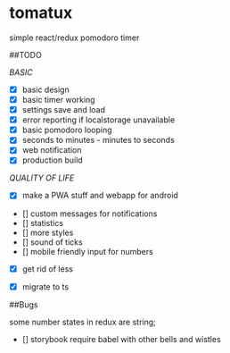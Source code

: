# tomatux
simple react/redux pomodoro timer


##TODO

  *BASIC*
  - [x] basic design
  - [x] basic timer working
  - [x] settings save and load
  - [x] error reporting if localstorage unavailable
  - [x] basic pomodoro looping
  - [x] seconds to minutes - minutes to seconds
  - [x] web notification
  - [x] production build

  *QUALITY OF LIFE*
  - [x] make a PWA stuff and webapp for android
  - [] custom messages for notifications
  - [] statistics
  - [] more styles
  - [] sound of ticks
  - [] mobile friendly input for numbers
  - [x] get rid of less

  - [x] migrate to ts

##Bugs

  some number states in redux are string;

- [] storybook require babel with other bells and wistles
